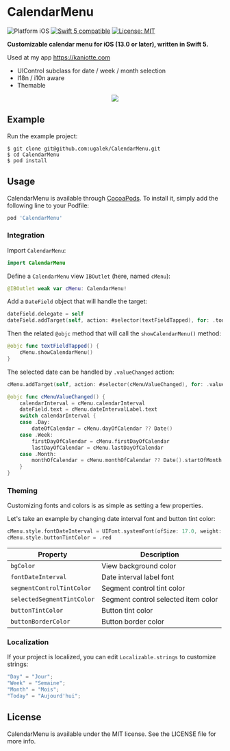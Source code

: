 # CalendarMenu
<p align="left">
<img src="https://img.shields.io/badge/platform-iOS-blue.svg?style=flat" alt="Platform iOS" />
<a href="https://developer.apple.com/swift"><img src="https://img.shields.io/badge/swift5-compatible-4BC51D.svg?style=flat" alt="Swift 5 compatible" /></a>
<a href="https://raw.githubusercontent.com/ugalek/CalendarMenu/master/LICENSE"><img src="http://img.shields.io/badge/license-MIT-blue.svg?style=flat" alt="License: MIT" /></a>
</p>

**Customizable calendar menu for iOS (13.0 or later), written in Swift 5.**

Used at my app https://kaniotte.com

* UIControl subclass for date / week / month selection
* I18n / i10n aware
* Themable

<p align="center">
  <img src="https://github.com/ugalek/CalendarMenu/blob/master/Images/CalendarMenu.gif">
</p>

## Example

Run the example project:

```console
$ git clone git@github.com:ugalek/CalendarMenu.git
$ cd CalendarMenu
$ pod install
```

## Usage

CalendarMenu is available through [CocoaPods](https://cocoapods.org). To install
it, simply add the following line to your Podfile:

```ruby
pod 'CalendarMenu'
```

### Integration

Import `CalendarMenu`:

```swift
import CalendarMenu
```

Define a `CalendarMenu` view `IBOutlet` (here, named `cMenu`):

```swift
@IBOutlet weak var cMenu: CalendarMenu!
```

Add a `DateField` object that will handle the target:

```swift
dateField.delegate = self
dateField.addTarget(self, action: #selector(textFieldTapped), for: .touchDown)
```

Then the related `@objc` method that will call the `showCalendarMenu()` method:

```swift
@objc func textFieldTapped() {
    cMenu.showCalendarMenu()
}
```

The selected date can be handled by `.valueChanged` action:

```swift
cMenu.addTarget(self, action: #selector(cMenuValueChanged), for: .valueChanged)

@objc func cMenuValueChanged() {
    calendarInterval = cMenu.calendarInterval
    dateField.text = cMenu.dateIntervalLabel.text
    switch calendarInterval {
    case .Day:
        dateOfCalendar = cMenu.dayOfCalendar ?? Date()
    case .Week:
        firstDayOfCalendar = cMenu.firstDayOfCalendar
        lastDayOfCalendar = cMenu.lastDayOfCalendar
    case .Month:
        monthOfCalendar = cMenu.monthOfCalendar ?? Date().startOfMonth
    }
}
```

### Theming

Customizing fonts and colors is as simple as setting a few properties. 

Let's take an example by changing date interval font and button tint color:

```swift
cMenu.style.fontDateInterval = UIFont.systemFont(ofSize: 17.0, weight: .light)
cMenu.style.buttonTintColor = .red
```

| Property  | Description |
| ------------- | ------------- |
| `bgColor`  | View background color  |
| `fontDateInterval`  | Date interval label font |
| `segmentControlTintColor` | Segment control tint color | 
| `selectedSegmentTintColor` | Segment control selected item color |
| `buttonTintColor` | Button tint color |
| `buttonBorderColor` | Button border color |

### Localization

If your project is localized, you can edit `Localizable.strings` to customize strings:

```swift
"Day" = "Jour";
"Week" = "Semaine";
"Month" = "Mois";
"Today" = "Aujourd'hui";
```

## License

CalendarMenu is available under the MIT license. See the LICENSE file for more info.
